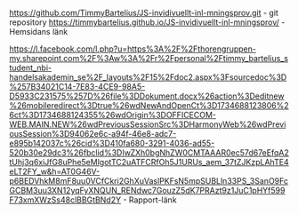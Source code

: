 https://github.com/TimmyBartelius/JS-invidivuellt-inl-mningsprov.git - git repository
https://timmybartelius.github.io/JS-invidivuellt-inl-mningsprov/ - Hemsidans länk

https://l.facebook.com/l.php?u=https%3A%2F%2Fthorengruppen-my.sharepoint.com%2F%3Aw%3A%2Fr%2Fpersonal%2Ftimmy_bartelius_student_nbi-handelsakademin_se%2F_layouts%2F15%2Fdoc2.aspx%3Fsourcedoc%3D%257B34021C14-7E83-4CE9-98A5-D5933C231575%257D%26file%3DDokument.docx%26action%3Deditnew%26mobileredirect%3Dtrue%26wdNewAndOpenCt%3D1734688123806%26ct%3D1734688124355%26wdOrigin%3DOFFICECOM-WEB.MAIN.NEW%26wdPreviousSessionSrc%3DHarmonyWeb%26wdPreviousSession%3D94062e6c-a94f-46e8-adc7-e895b142037c%26cid%3D410fa680-3291-4036-ad55-520b30e29dc3%26fbclid%3DIwZXh0bgNhZW0CMTAAAR0ec57d67eEfqA2tUhj3q6xiJfG8uPhe5eMlgotTC2uATFCRfOh5J1URUs_aem_37tZJKzpLAhTE4eLT2FY_w&h=AT0G46V-p6BEDVhkM8mF8uu0VCfCkri2GhXuVaslPKFsN5mpSUBLln33PS_3SanO9FcGCBM3uu3XN12yqFyXNQUN_RENdwc7GouzZ5dK7PRAzt9z1JuC1pHYf599F73xmXWzSs48clBBGtBNd2Y - Rapport-länk
